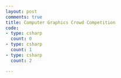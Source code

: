 ```yaml
---
layout: post
comments: true
title: Computer Graphics Crowd Competition   
code:
- type: csharp 
  count: 0
- type: csharp
  count: 1
- type: csharp
  count: 2  

---
```


